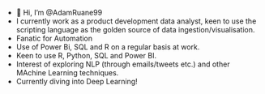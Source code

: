 - 👋 Hi, I’m @AdamRuane99
- I currently work as a product development data analyst, keen to use the scripting language as the golden source of data ingestion/visualisation.
- Fanatic for Automation
- Use of Power Bi, SQL and R on a regular basis at work. 
- Keen to use R, Python, SQL and Power BI.
- Interest of exploring NLP (through emails/tweets etc.) and other MAchine Learning techniques.
- Currently diving into Deep Learning! 

<!---
AdamRuane99/AdamRuane99 is a ✨ special ✨ repository because its `README.md` (this file) appears on your GitHub profile.
You can click the Preview link to take a look at your changes.
--->
